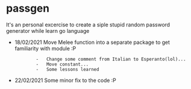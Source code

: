 # passgen 

It's an personal excercise to create a siple stupid random password generator while learn go language

-   18/02/2021  Move Melee function into a separate package to get familiarity with module :P
  
                -   Change some comment from Italian to Esperanto(lol)...
                -   Move constant...
                -   Some lessons learned
  
-   22/02/2021  Some minor fix to the code :P